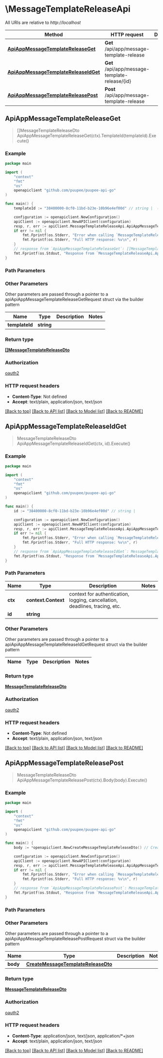 # \MessageTemplateReleaseApi

All URIs are relative to *http://localhost*

Method | HTTP request | Description
------------- | ------------- | -------------
[**ApiAppMessageTemplateReleaseGet**](MessageTemplateReleaseApi.md#ApiAppMessageTemplateReleaseGet) | **Get** /api/app/message-template-release | 
[**ApiAppMessageTemplateReleaseIdGet**](MessageTemplateReleaseApi.md#ApiAppMessageTemplateReleaseIdGet) | **Get** /api/app/message-template-release/{id} | 
[**ApiAppMessageTemplateReleasePost**](MessageTemplateReleaseApi.md#ApiAppMessageTemplateReleasePost) | **Post** /api/app/message-template-release | 



## ApiAppMessageTemplateReleaseGet

> []MessageTemplateReleaseDto ApiAppMessageTemplateReleaseGet(ctx).TemplateId(templateId).Execute()



### Example

```go
package main

import (
    "context"
    "fmt"
    "os"
    openapiclient "github.com/puupee/puupee-api-go"
)

func main() {
    templateId := "38400000-8cf0-11bd-b23e-10b96e4ef00d" // string |  (optional)

    configuration := openapiclient.NewConfiguration()
    apiClient := openapiclient.NewAPIClient(configuration)
    resp, r, err := apiClient.MessageTemplateReleaseApi.ApiAppMessageTemplateReleaseGet(context.Background()).TemplateId(templateId).Execute()
    if err != nil {
        fmt.Fprintf(os.Stderr, "Error when calling `MessageTemplateReleaseApi.ApiAppMessageTemplateReleaseGet``: %v\n", err)
        fmt.Fprintf(os.Stderr, "Full HTTP response: %v\n", r)
    }
    // response from `ApiAppMessageTemplateReleaseGet`: []MessageTemplateReleaseDto
    fmt.Fprintf(os.Stdout, "Response from `MessageTemplateReleaseApi.ApiAppMessageTemplateReleaseGet`: %v\n", resp)
}
```

### Path Parameters



### Other Parameters

Other parameters are passed through a pointer to a apiApiAppMessageTemplateReleaseGetRequest struct via the builder pattern


Name | Type | Description  | Notes
------------- | ------------- | ------------- | -------------
 **templateId** | **string** |  | 

### Return type

[**[]MessageTemplateReleaseDto**](MessageTemplateReleaseDto.md)

### Authorization

[oauth2](../README.md#oauth2)

### HTTP request headers

- **Content-Type**: Not defined
- **Accept**: text/plain, application/json, text/json

[[Back to top]](#) [[Back to API list]](../README.md#documentation-for-api-endpoints)
[[Back to Model list]](../README.md#documentation-for-models)
[[Back to README]](../README.md)


## ApiAppMessageTemplateReleaseIdGet

> MessageTemplateReleaseDto ApiAppMessageTemplateReleaseIdGet(ctx, id).Execute()



### Example

```go
package main

import (
    "context"
    "fmt"
    "os"
    openapiclient "github.com/puupee/puupee-api-go"
)

func main() {
    id := "38400000-8cf0-11bd-b23e-10b96e4ef00d" // string | 

    configuration := openapiclient.NewConfiguration()
    apiClient := openapiclient.NewAPIClient(configuration)
    resp, r, err := apiClient.MessageTemplateReleaseApi.ApiAppMessageTemplateReleaseIdGet(context.Background(), id).Execute()
    if err != nil {
        fmt.Fprintf(os.Stderr, "Error when calling `MessageTemplateReleaseApi.ApiAppMessageTemplateReleaseIdGet``: %v\n", err)
        fmt.Fprintf(os.Stderr, "Full HTTP response: %v\n", r)
    }
    // response from `ApiAppMessageTemplateReleaseIdGet`: MessageTemplateReleaseDto
    fmt.Fprintf(os.Stdout, "Response from `MessageTemplateReleaseApi.ApiAppMessageTemplateReleaseIdGet`: %v\n", resp)
}
```

### Path Parameters


Name | Type | Description  | Notes
------------- | ------------- | ------------- | -------------
**ctx** | **context.Context** | context for authentication, logging, cancellation, deadlines, tracing, etc.
**id** | **string** |  | 

### Other Parameters

Other parameters are passed through a pointer to a apiApiAppMessageTemplateReleaseIdGetRequest struct via the builder pattern


Name | Type | Description  | Notes
------------- | ------------- | ------------- | -------------


### Return type

[**MessageTemplateReleaseDto**](MessageTemplateReleaseDto.md)

### Authorization

[oauth2](../README.md#oauth2)

### HTTP request headers

- **Content-Type**: Not defined
- **Accept**: text/plain, application/json, text/json

[[Back to top]](#) [[Back to API list]](../README.md#documentation-for-api-endpoints)
[[Back to Model list]](../README.md#documentation-for-models)
[[Back to README]](../README.md)


## ApiAppMessageTemplateReleasePost

> MessageTemplateReleaseDto ApiAppMessageTemplateReleasePost(ctx).Body(body).Execute()



### Example

```go
package main

import (
    "context"
    "fmt"
    "os"
    openapiclient "github.com/puupee/puupee-api-go"
)

func main() {
    body := *openapiclient.NewCreateMessageTemplateReleaseDto() // CreateMessageTemplateReleaseDto |  (optional)

    configuration := openapiclient.NewConfiguration()
    apiClient := openapiclient.NewAPIClient(configuration)
    resp, r, err := apiClient.MessageTemplateReleaseApi.ApiAppMessageTemplateReleasePost(context.Background()).Body(body).Execute()
    if err != nil {
        fmt.Fprintf(os.Stderr, "Error when calling `MessageTemplateReleaseApi.ApiAppMessageTemplateReleasePost``: %v\n", err)
        fmt.Fprintf(os.Stderr, "Full HTTP response: %v\n", r)
    }
    // response from `ApiAppMessageTemplateReleasePost`: MessageTemplateReleaseDto
    fmt.Fprintf(os.Stdout, "Response from `MessageTemplateReleaseApi.ApiAppMessageTemplateReleasePost`: %v\n", resp)
}
```

### Path Parameters



### Other Parameters

Other parameters are passed through a pointer to a apiApiAppMessageTemplateReleasePostRequest struct via the builder pattern


Name | Type | Description  | Notes
------------- | ------------- | ------------- | -------------
 **body** | [**CreateMessageTemplateReleaseDto**](CreateMessageTemplateReleaseDto.md) |  | 

### Return type

[**MessageTemplateReleaseDto**](MessageTemplateReleaseDto.md)

### Authorization

[oauth2](../README.md#oauth2)

### HTTP request headers

- **Content-Type**: application/json, text/json, application/*+json
- **Accept**: text/plain, application/json, text/json

[[Back to top]](#) [[Back to API list]](../README.md#documentation-for-api-endpoints)
[[Back to Model list]](../README.md#documentation-for-models)
[[Back to README]](../README.md)

